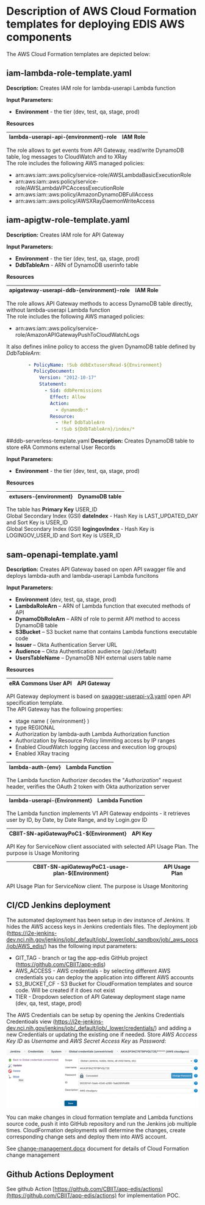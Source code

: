 # Description of AWS Cloud Formation templates for deploying EDIS AWS components 

The AWS Cloud Formation templates are depicted below:

## iam-lambda-role-template.yaml
**Description:** Creates IAM role for lambda-userapi Lambda function

**Input Parameters:**
- **Environment** - the tier (dev, test, qa, stage, prod)

**Resources**

| lambda-userapi-api-{environment}-role | IAM Role |   
| --- | --- |
The role allows to get events from API Gateway, read/write DynamoDB table, log messages to CloudWatch and to XRay
<br>The role includes the following AWS managed policies:
- arn:aws:iam::aws:policy/service-role/AWSLambdaBasicExecutionRole
- arn:aws:iam::aws:policy/service-role/AWSLambdaVPCAccessExecutionRole
- arn:aws:iam::aws:policy/AmazonDynamoDBFullAccess
- arn:aws:iam::aws:policy/AWSXRayDaemonWriteAccess

## iam-apigtw-role-template.yaml
**Description:** Creates IAM role for API Gateway

**Input Parameters:**
- **Environment** - the tier (dev, test, qa, stage, prod)
- **DdbTableArn** - ARN of DynamoDB userinfo table

**Resources**

| apigateway-userapi-ddb-{environment}-role | IAM Role |   
| --- | --- |
The role allows API Gateway methods to access DynamoDB table directly, without lambda-userapi Lambda function
<br>The role includes the following AWS managed policies:
- arn:aws:iam::aws:policy/service-role/AmazonAPIGatewayPushToCloudWatchLogs

It also defines inline policy to access the given DynamoDB table defined by *DdbTableArn*:
```yaml
        - PolicyName: !Sub ddbExtusersRead-${Environment}
          PolicyDocument:
            Version: "2012-10-17"
            Statement:
              - Sid: ddbPermissions
                Effect: Allow
                Action:
                  - dynamodb:*
                Resource:
                  - !Ref DdbTableArn
                  - !Sub ${DdbTableArn}/index/*

```
##ddb-serverless-template.yaml
**Description:** Creates DynamoDB table to store eRA Commons external User Records

**Input Parameters:**
- **Environment** - the tier (dev, test, qa, stage, prod)

**Resources**

| extusers-{environment} | DynamoDB table |   
| --- | --- |
The table has **Primary Key** USER_ID
<br>Global Secondary Index (GSI) **dateIndex** - Hash Key is LAST_UPDATED_DAY and Sort Key is USER_ID
<br>Global Secondary Index (GSI) **logingovIndex** - Hash Key is LOGINGOV_USER_ID and Sort Key is USER_ID

## sam-openapi-template.yaml
**Description:** Creates API Gateway based on open API swagger file and deploys lambda-auth and lambda-userapi Lambda funcitons 

**Input Parameters:**

- **Environment** (dev, test, qa, stage, prod)
- **LambdaRoleArn** – ARN of Lambda function that executed methods of API
- **DynamoDbRoleArn** – ARN of role to permit API method to access DynamoDB table
- **S3Bucket** – S3 bucket name that contains Lambda functions executable code
- **Issuer** – Okta Authentication Server URL
- **Audience** – Okta Authentication audience (api://default)
- **UsersTableName** – DynamoDB NIH external users table name

**Resources**

| eRA Commons User API | API Gateway |   
| --- | --- |

API Gateway deployment is based on [swagger-userapi-v3.yaml](/swagger-userapi-v3.yaml) open API specification template.
<br>The API Gateway has the following properties:
- stage name ( {environment} )
- type REGIONAL
- Authorization by lambda-auth Lambda Authorization function
- Authorization by Resource Policy limmiting access by IP ranges
- Enabled CloudWatch logging (access and execution log groups)
- Enabled XRay tracing

| lambda-auth-{env} | Lambda Function |   
| --- | --- |

The Lambda function Authorizer decodes the "_Authorization_" request header, verifies the OAuth 2 token with Okta
authorization server

| lambda-userapi-{Environment} | Lambda Function |   
| --- | --- |

The Lambda function implements V1 API Gateway endpoints - it retrieves user by ID, by Date, by Date Range, and by Login.gov ID

| CBIIT-SN-apiGatewayPoC1-${Environment} | API Key |   
| --- | --- |

API Key for ServiceNow client associated with selected API Usage Plan. The purpose is Usage Monitoring

| CBIIT-SN-apiGatewayPoC1-usage-plan-${Environment} | API Usage Plan |   
| --- | --- |

API Usage Plan for ServiceNow client. The purpose is Usage Monitoring

## CI/CD Jenkins deployment

The automated deployment has been setup in dev instance of Jenkins.  It hides the AWS access keys in Jenkins credentials files.
The deployment job (https://i2e-jenkins-dev.nci.nih.gov/jenkins/job/_default/job/_lower/job/_sandbox/job/_aws_pocs/job/AWS_edis/) has the following input parameters:

- GIT_TAG - branch or tag the app-edis GitHub project (https://github.com/CBIIT/app-edis)
- AWS_ACCESS - AWS credentials - by selecting different AWS credentials you can deploy the application into different AWS accounts
- S3_BUCKET_CF - S3 Bucket for CloudFormation templates and source code. Will be created if it does not exist
- TIER - Dropdown selection of API Gateway deployment stage name (dev, qa, test, stage, prod)

The AWS Credentials can be setup by opening the Jenkins Credentials Credentioals view (https://i2e-jenkins-dev.nci.nih.gov/jenkins/job/_default/job/_lower/credentials/) and adding a new Credentials or updating the existing one if needed.
Store *AWS Acccess Key ID* as *Username* and *AWS Secret Access Key* as *Password*:

![jenkins](../docs/images/jenkins-credentials.png)

You can make changes in cloud formation template and Lambda functions source code, push it into GitHub repository and run the Jenkins job multiple times.
CloudFormation deployments will determine the changes, create corresponding change sets and deploy them into AWS account.

See [change-management.docx](doc/change-management.docx) document for details of Cloud Formation change management

## Github Actions Deployment

See github Action [https://github.com/CBIIT/app-edis/actions](https://github.com/CBIIT/app-edis/actions) for implementation POC.
